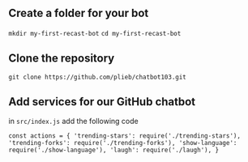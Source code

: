 Create a folder for your bot
--------------------

`mkdir my-first-recast-bot`
`cd my-first-recast-bot`

Clone the repository
--------------------

`git clone https://github.com/plieb/chatbot103.git`

Add services for our GitHub chatbot
--------------------

in `src/index.js` add the following code

`const actions = {
  'trending-stars': require('./trending-stars'),
  'trending-forks': require('./trending-forks'),
  'show-language': require('./show-language'),
  'laugh': require('./laugh'),
}`
